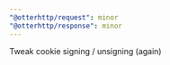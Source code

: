 ```yaml
---
"@otterhttp/request": minor
"@otterhttp/response": minor
---
```


Tweak cookie signing / unsigning (again)
